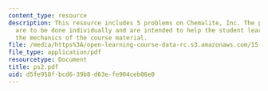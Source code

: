 ```yaml
---
content_type: resource
description: This resource includes 5 problems on Chemalite, Inc. The problem sets
  are to be done individually and are intended to help the student learn and practice
  the mechanics of the course material.
file: /media/https%3A/open-learning-course-data-rc.s3.amazonaws.com/15-501-introduction-to-financial-and-managerial-accounting-spring-2004/d5fe958fbcd639b8d63efe904ceb06e0_ps2.pdf
file_type: application/pdf
resourcetype: Document
title: ps2.pdf
uid: d5fe958f-bcd6-39b8-d63e-fe904ceb06e0
---
```

